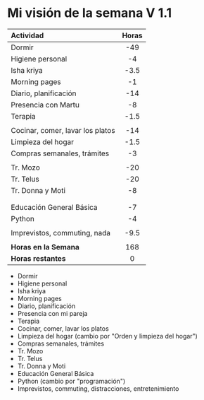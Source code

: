 # Mi visión de la semana V 1.1


| Actividad                        | Horas |
|:-------------------------------- |:-----:|
| Dormir                           |  -49  |
| Higiene personal                 |  -4   |
| Isha kriya                       | -3.5  |
| Morning pages                    |  -1   |
| Diario, planificación            |  -14  |
| Presencia con Martu              |  -8   |
| Terapia                          | -1.5  |
|                                  |       |
| Cocinar, comer, lavar los platos |  -14  |
| Limpieza del hogar               | -1.5  |
| Compras semanales, trámites      |  -3   |
|                                  |       |
| Tr. Mozo                         |  -20  |
| Tr. Telus                        |  -20  |
| Tr. Donna y Moti                 |  -8   |
|                                  |       |
|                                  |       |
| Educación General Básica         |  -7   |
| Python                           |  -4   |
|                                  |       |
| Imprevistos, commuting, nada     | -9.5  |
|                                  |       |
| **Horas en la Semana**           |  168  |
| **Horas restantes**              |   0   |
<!-- TBLFM: @>$2=sum(@I..@-1) -->




- Dormir
- Higiene personal
- Isha kriya
- Morning pages
- Diario, planificación
- Presencia con mi pareja
- Terapia
- Cocinar, comer, lavar los platos
- Limpieza del hogar (cambio por "Orden y limpieza del hogar")
- Compras semanales, trámites
- Tr. Mozo
- Tr. Telus
- Tr. Donna y Moti
- Educación General Básica
- Python (cambio por "programación")
- Imprevistos, commuting, distracciones, entretenimiento